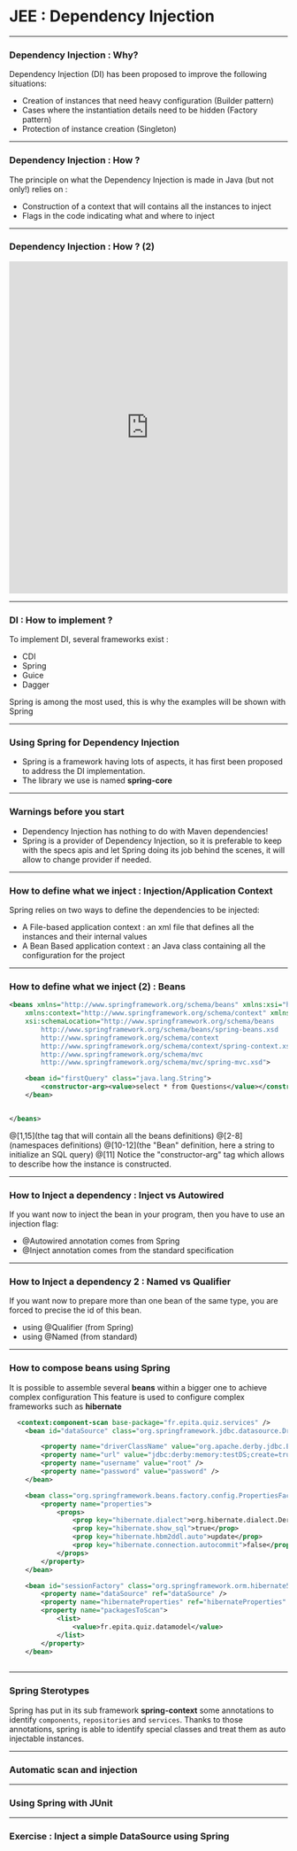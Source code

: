 # JEE : Dependency Injection

---

### Dependency Injection : Why?
Dependency Injection (DI) has been proposed to improve the following situations:
- Creation of instances that need heavy configuration (Builder pattern)
- Cases where the instantiation details need to be hidden (Factory pattern)
- Protection of instance creation (Singleton)

---

### Dependency Injection : How ?
The principle on what the Dependency Injection is made in Java (but not only!) relies on :
- Construction of a context that will contains all the instances to inject
- Flags in the code indicating what and where to inject

---

### Dependency Injection : How ? (2)

<iframe frameborder="0" style="width:100%;height:600px;" src="https://www.draw.io/?lightbox=1&highlight=0000ff&edit=_blank&layers=1&nav=1&title=dependency-injection.html#R7VpLk9o4EP41VCWHmbJsY%2BPjQCaPqk1tqjjs5qjBwjgRliPLPPLr07LkFzIsD5PJDsMF1Gq1Wt3qr1tdDJzJcvOB43TxmYWEDmwr3AycdwPbRo7nwpekbBXF9x1FiHgcaqaaMI1%2FEk20NDWPQ5K1GAVjVMRpmzhjSUJmokXDnLN1m23OaHvXFEfEIExnmJrUf%2BJQLBR1ZPs1%2FSOJo0W5M%2FICNfOEZ98jzvJE7zewnXnxUdNLXMrSB80WOGTrBsl5HDgTzphQv5abCaHStqXZ1Lr3e2YrvTlJxFELtB4rTHNSquxRWDt%2BkuqJrTaJ9yOXOo3nLBF3WeGwB2BAQbqpJ%2BFXpL%2BVCP4q4yXL%2BD9SntN2E4qzDHBNi4KwfOpXRbu12C6AiMhQt2B6vYgFmaZ4JmfXANxAW4glhRGCn5ng7DuZMMp4sdoJPN%2FBXjVTAqGt1dGojQI9bqy0io%2Bkx5Q26ASFQ%2BJXmq4IF2SzF7lQhYeQZwhbEsG3wKIXuK6GLp1iAITVeF0DNmiiaIsGWLsjTcQ6SUSV7Boo4YfGyj24iQxjkxBSiB4yLhYsYgmmjzV1PMv5qvCGNHfbNw0%2FkE0s%2FpXk%2BwCV46%2FF2EVDPf5CeAw6E66Xg834Vi0alsOveu4bEWKrnYVzwYBUq%2FcXY6ne91ifqoPL0x72HBiH5XymuWydxTGPiOYKuv3LCcUiXrWlX%2BIr20hxn5JvUDXELAHyBI5JNuKM%2BCsCbycE33wmS8a3b3sSZ14ySqEGkpcJKodUEmeU5eGx0X0ohnuISdtvx6RnGSGJgo6QRE4PIekYbu6I0cp8%2F2EunKWqrpzHGxmkO%2FZzuvDSsjxPod5u5DTopcW9cqyVQ31AYtv6TjA0zD%2FssP6wB%2BN7vwEOS%2FC7BNjsLvdcBGzuhSiml35hMWxSR9LIafkSIbstQgGpXlX76YFzvG2wpZIh278Psoed%2B9RuVxLrS1Cd8ah74R7E3p5QsmcIn0JyxRQYw6vBeAnecLcwpYSyiOMlMKaNvN6aayT8k%2Bu46oKfX8f1D072yAQn5HegU8l3CTr5xi20byw1IKtt%2FsDMzNdKDYFh%2FDKqwnjVGVYymO8gAqNExRUlcwlZxT20TnqsZSlOenjynS9iJl98MPsw8CtxXc8%2BoCldDXJhpDb1Buy2%2Fw3%2Far0jRLiWSrM3Y7Sp4HESFXvyJX6xxzwYFi%2FomP67E8%2B1p75KmDgio9dN%2B79zQeOE%2FOGV1GinlHLNzhfqyubI66PzZbZTnBsrpoZe2wHVI%2Bo3VFPIbHO4N2Z%2Bf6eWdS3z%2Fl%2FN%2FEPD%2FHnR0b9S96Pv5i3FT4SOK7wrWRImQe%2FMDgjSF%2FCI3q72oHVvOU67wXHnasue2zgpWdh8nhFh%2BPS0tgUy%2Bxbn5c7D%2BdEo%2BNqPhvHzPRpOKjyutlvzdJIbF8UIiLMSspavqjdvn9cczf3wPdz%2B90X5%2BSep9Swl41GKvRZ5JxR5rnfFIg%2BG9V9OFFzW%2F%2BtxHn8B"></iframe>

---

### DI : How to implement ?
To implement DI, several frameworks exist :
- CDI
- Spring
- Guice
- Dagger

Spring is among the most used, this is why the examples will be shown with Spring

---

### Using Spring for Dependency Injection

- Spring is a framework having lots of aspects, it has first been proposed to address the DI implementation.
- The library we use is named **spring-core**

---

### Warnings before you start

- Dependency Injection has nothing to do with Maven dependencies!
- Spring is a provider of Dependency Injection, so it is preferable to keep with the specs apis and let Spring doing its job behind the scenes, it will allow to change provider if needed.

---
### How to define what we inject : Injection/Application Context

Spring relies on two ways to define the dependencies to be injected:
- A File-based application context : an xml file that defines all the instances and their internal values
- A Bean Based application context : an Java class containing all the configuration for the project

---
### How to define what we inject (2) : Beans

```xml
<beans xmlns="http://www.springframework.org/schema/beans" xmlns:xsi="http://www.w3.org/2001/XMLSchema-instance"
	xmlns:context="http://www.springframework.org/schema/context" xmlns:mvc="http://www.springframework.org/schema/mvc"
	xsi:schemaLocation="http://www.springframework.org/schema/beans
        http://www.springframework.org/schema/beans/spring-beans.xsd
		http://www.springframework.org/schema/context
		http://www.springframework.org/schema/context/spring-context.xsd
        http://www.springframework.org/schema/mvc
    	http://www.springframework.org/schema/mvc/spring-mvc.xsd">

	<bean id="firstQuery" class="java.lang.String">
		<constructor-arg><value>select * from Questions</value></constructor-arg>
	</bean>


</beans>
```
@[1,15](the tag that will contain all the beans definitions)
@[2-8](namespaces definitions)
@[10-12](the "Bean" definition, here a string to initialize an SQL query)
@[11] Notice the "constructor-arg" tag which allows to describe how the instance is constructed.

---
### How to Inject a dependency : Inject vs Autowired

If you want now to inject the bean in your program, then you have to use an injection flag:
- @Autowired annotation comes from Spring
- @Inject annotation comes from the standard specification

---
### How to Inject a dependency 2 : Named vs Qualifier

If you want now to prepare more than one bean of the same type, you are forced to precise the id of this bean.
- using @Qualifier (from Spring)
- using @Named (from standard)

---
### How to compose beans using Spring
It is possible to assemble several **beans** within a bigger one to achieve complex configuration
This feature is used to configure complex frameworks such as **hibernate**

```xml
  <context:component-scan base-package="fr.epita.quiz.services" />
	<bean id="dataSource" class="org.springframework.jdbc.datasource.DriverManagerDataSource">

		<property name="driverClassName" value="org.apache.derby.jdbc.EmbeddedDriver" />
		<property name="url" value="jdbc:derby:memory:testDS;create=true" />
		<property name="username" value="root" />
		<property name="password" value="password" />
	</bean>

	<bean class="org.springframework.beans.factory.config.PropertiesFactoryBean" id="hibernateProperties">
		<property name="properties">
			<props>
				<prop key="hibernate.dialect">org.hibernate.dialect.DerbyTenSevenDialect</prop>
				<prop key="hibernate.show_sql">true</prop>
				<prop key="hibernate.hbm2ddl.auto">update</prop>
				<prop key="hibernate.connection.autocommit">false</prop>
			</props>
		</property>
	</bean>

	<bean id="sessionFactory" class="org.springframework.orm.hibernate5.LocalSessionFactoryBean">
		<property name="dataSource" ref="dataSource" />
		<property name="hibernateProperties" ref="hibernateProperties" />
		<property name="packagesToScan">
			<list>
				<value>fr.epita.quiz.datamodel</value>
			</list>
		</property>
	</bean>
	
````

---
### Spring Sterotypes
Spring has put in its sub framework **spring-context** some annotations to identify `components`, `repositories` and `services`.
Thanks to those annotations, spring is able to identify special classes and treat them as auto injectable instances.


---
### Automatic scan and injection




---
### Using Spring with JUnit

---
### Exercise : Inject a simple DataSource using Spring
 




 

